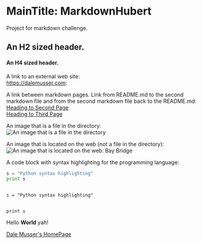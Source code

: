# MainTitle: MarkdownHubert
Project for markdown challenge.



## An H2 sized header.


#### An H4 sized header.


A link to an external web site:</br>
<https://dalemusser.com>:


A link between markdown pages. Link from README.md to the second markdown file and from the second markdown file back to the README.md:</br>
[Heading to Second Page](second.md)</br>
[Heading to Third Page](third.md)


An image that is a file in the directory:</br>
![An image that is a file in the directory](https://github.com/Alifanfaron/MarkdownHubert/blob/master/A%20image%20file.png "this is the title text that you succeed in hovering to see")


An image that is located on the web (not a file in the directory):</br>
![An image that is located on the web: Bay Bridge](http://www.baybridgeinfo.org/sites/default/files/styles/Poster600337/public/images/implosion_3.jpg?itok=keFIbNiu "this is the title text of the image that is located on the web that you succeed in hovering to see")

A code block with syntax highlighting for the programming language:</br>
```python
s = "Python syntax highlighting"
print s
```
<code>
s = "Python syntax highlighting"
<br>
print s
</code>






Hello **World** yah!

[Dale Musser's HomePage](https://dalemusser.com)



